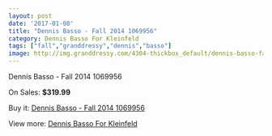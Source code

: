 ```yaml
---
layout: post
date: '2017-01-08'
title: "Dennis Basso - Fall 2014 1069956"
category: Dennis Basso For Kleinfeld
tags: ["fall","granddressy","dennis","basso"]
image: http://img.granddressy.com/4304-thickbox_default/dennis-basso-fall-2014-1069956.jpg
---
```

Dennis Basso - Fall 2014 1069956

On Sales: **$319.99**
<a href="https://www.granddressy.com/en/dennis-basso-for-kleinfeld/3657-dennis-basso-fall-2014-1069956.html"><amp-img layout="responsive" width="600" height="600" src="//img.granddressy.com/4304-thickbox_default/dennis-basso-fall-2014-1069956.jpg" alt="Dennis Basso - Fall 2014 1069956 0" /></a>

Buy it: [Dennis Basso - Fall 2014 1069956](https://www.granddressy.com/en/dennis-basso-for-kleinfeld/3657-dennis-basso-fall-2014-1069956.html "Dennis Basso - Fall 2014 1069956")

View more: [Dennis Basso For Kleinfeld](https://www.granddressy.com/en/190-dennis-basso-for-kleinfeld "Dennis Basso For Kleinfeld")